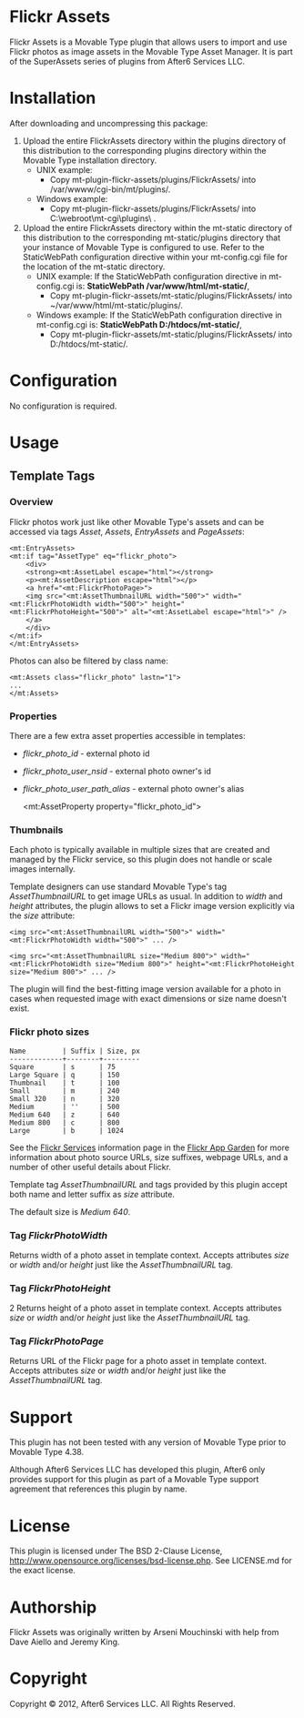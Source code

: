 # Flickr Assets

Flickr Assets is a Movable Type plugin that allows users to import and use Flickr photos as image assets in the Movable Type Asset Manager.  It is part of the SuperAssets series of plugins from After6 Services LLC.

# Installation

After downloading and uncompressing this package:

1. Upload the entire FlickrAssets directory within the plugins directory of this distribution to the corresponding plugins directory within the Movable Type installation directory.
    * UNIX example:
        * Copy mt-plugin-flickr-assets/plugins/FlickrAssets/ into /var/wwww/cgi-bin/mt/plugins/.
    * Windows example:
        * Copy mt-plugin-flickr-assets/plugins/FlickrAssets/ into C:\webroot\mt-cgi\plugins\ .
2. Upload the entire FlickrAssets directory within the mt-static directory of this distribution to the corresponding mt-static/plugins directory that your instance of Movable Type is configured to use.  Refer to the StaticWebPath configuration directive within your mt-config.cgi file for the location of the mt-static directory.
    * UNIX example: If the StaticWebPath configuration directive in mt-config.cgi is: **StaticWebPath  /var/www/html/mt-static/**,
        * Copy mt-plugin-flickr-assets/mt-static/plugins/FlickrAssets/ into ~/var/www/html/mt-static/plugins/.
    * Windows example: If the StaticWebPath configuration directive in mt-config.cgi is: **StaticWebPath D:/htdocs/mt-static/**,
        * Copy mt-plugin-flickr-assets/mt-static/plugins/FlickrAssets/ into D:/htdocs/mt-static/.

# Configuration

No configuration is required.

# Usage

## Template Tags

### Overview

Flickr photos work just like other Movable Type's assets and can be accessed via tags *Asset*, *Assets*, *EntryAssets* and *PageAssets*:

    <mt:EntryAssets>
    <mt:if tag="AssetType" eq="flickr_photo">
        <div>
        <strong><mt:AssetLabel escape="html"></strong>
        <p><mt:AssetDescription escape="html"></p>
        <a href="<mt:FlickrPhotoPage>">
        <img src="<mt:AssetThumbnailURL width="500">" width="<mt:FlickrPhotoWidth width="500">" height="<mt:FlickrPhotoHeight="500">" alt="<mt:AssetLabel escape="html">" />
        </a>
        </div>
    </mt:if>
    </mt:EntryAssets>

Photos can also be filtered by class name:

    <mt:Assets class="flickr_photo" lastn="1">
    ...
    </mt:Assets>

### Properties

There are a few extra asset properties accessible in templates:

* *flickr_photo_id* - external photo id
* *flickr_photo_user_nsid* - external photo owner's id
* *flickr_photo_user_path_alias* - external photo owner's alias

    <mt:AssetProperty property="flickr_photo_id">

### Thumbnails

Each photo is typically available in multiple sizes that are created and managed by the Flickr service, so this plugin does not handle or scale images internally.

Template designers can use standard Movable Type's tag *AssetThumbnailURL* to get image URLs as usual. In addition to *width* and *height* attributes, the plugin allows to set a Flickr image version explicitly via the *size* attribute:

    <img src="<mt:AssetThumbnailURL width="500">" width="<mt:FlickrPhotoWidth width="500">" ... />
 
    <img src="<mt:AssetThumbnailURL size="Medium 800">" width="<mt:FlickrPhotoWidth size="Medium 800">" height="<mt:FlickrPhotoHeight size="Medium 800">" ... />

The plugin will find the best-fitting image version available for a photo in cases when requested image with exact dimensions or size name doesn't exist.

### Flickr photo sizes

    Name         | Suffix | Size, px
    -------------+--------+---------
    Square       | s      | 75       
    Large Square | q      | 150      
    Thumbnail    | t      | 100      
    Small        | m      | 240      
    Small 320    | n      | 320      
    Medium       | ''     | 500      
    Medium 640   | z      | 640      
    Medium 800   | c      | 800      
    Large        | b      | 1024     

See the [Flickr Services](http://www.flickr.com/services/api/misc.urls.html) information page in the [Flickr App Garden](http://www.flickr.com/services/) for more information about photo source URLs, size suffixes, webpage URLs, and a number of other useful details about Flickr.

Template tag *AssetThumbnailURL* and tags provided by this plugin accept both name and letter suffix as *size* attribute.

The default size is *Medium 640*.

### Tag *FlickrPhotoWidth*

Returns width of a photo asset in template context. Accepts attributes *size* or *width* and/or *height* just like the *AssetThumbnailURL* tag.

### Tag *FlickrPhotoHeight*
2
Returns height of a photo asset in template context. Accepts attributes *size* or *width* and/or *height* just like the *AssetThumbnailURL* tag.

### Tag *FlickrPhotoPage*

Returns URL of the Flickr page for a photo asset in template context. Accepts attributes *size* or *width* and/or *height* just like the *AssetThumbnailURL* tag.

# Support

This plugin has not been tested with any version of Movable Type prior to Movable Type 4.38.

Although After6 Services LLC has developed this plugin, After6 only provides support for this plugin as part of a Movable Type support agreement that references this plugin by name.

# License

This plugin is licensed under The BSD 2-Clause License, http://www.opensource.org/licenses/bsd-license.php.  See LICENSE.md for the exact license.

# Authorship

Flickr Assets was originally written by Arseni Mouchinski with help from Dave Aiello and Jeremy King.

# Copyright

Copyright &copy; 2012, After6 Services LLC.  All Rights Reserved.